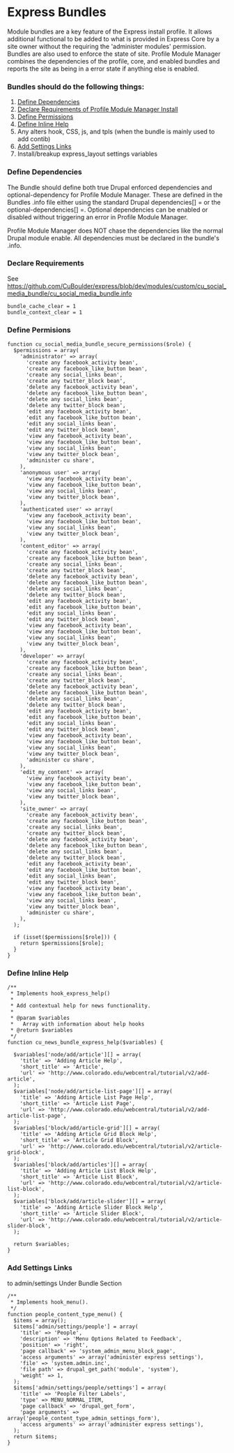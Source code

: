 # Express Bundles

Module bundles are a key feature of the Express install profile.  It allows additional functional to be added to what is provided in Express Core by a site owner without the requiring the 'administer modules' permission.  Bundles are also used to enforce the state of site.  Profile Module Manager combines the dependencies of the profile, core, and enabled bundles and reports the site as being in a error state if anything else is enabled.

### Bundles should do the following things:

1. [Define Dependencies](#define-dependencies)
2. [Declare Requirements of Profile Module Manager Install](#declare-reqirements)
3. [Define Permissions](#define-permissions)
4. [Define Inline Help](#define-inline-help)
5. Any alters hook, CSS, js, and tpls (when the bundle is mainly used to add contib)
6. [Add Settings Links](#add-setting-links)
7. Install/breakup express_layout settings variables

### Define Dependencies
The Bundle should define both true Drupal enforced dependencies and optional-dependency for Profile Module Manager. These are defined in the Bundles .info file either using the standard Drupal dependencies[] = or the optional-dependencies[] =.  Optional dependencies can be enabled or disabled without triggering an error in Profile Module Manager.

Profile Module Manager does NOT chase the dependencies like the normal Drupal module enable.  All dependencies must be declared in the bundle's .info.

### Declare Requirements
See https://github.com/CuBoulder/express/blob/dev/modules/custom/cu_social_media_bundle/cu_social_media_bundle.info

```
bundle_cache_clear = 1
bundle_context_clear = 1
```

### Define Permisions

```
function cu_social_media_bundle_secure_permissions($role) {
  $permissions = array(
    'administrator' => array(
      'create any facebook_activity bean',
      'create any facebook_like_button bean',
      'create any social_links bean',
      'create any twitter_block bean',
      'delete any facebook_activity bean',
      'delete any facebook_like_button bean',
      'delete any social_links bean',
      'delete any twitter_block bean',
      'edit any facebook_activity bean',
      'edit any facebook_like_button bean',
      'edit any social_links bean',
      'edit any twitter_block bean',
      'view any facebook_activity bean',
      'view any facebook_like_button bean',
      'view any social_links bean',
      'view any twitter_block bean',
      'administer cu share',
    ),
    'anonymous user' => array(
      'view any facebook_activity bean',
      'view any facebook_like_button bean',
      'view any social_links bean',
      'view any twitter_block bean',
    ),
    'authenticated user' => array(
      'view any facebook_activity bean',
      'view any facebook_like_button bean',
      'view any social_links bean',
      'view any twitter_block bean',
    ),
    'content_editor' => array(
      'create any facebook_activity bean',
      'create any facebook_like_button bean',
      'create any social_links bean',
      'create any twitter_block bean',
      'delete any facebook_activity bean',
      'delete any facebook_like_button bean',
      'delete any social_links bean',
      'delete any twitter_block bean',
      'edit any facebook_activity bean',
      'edit any facebook_like_button bean',
      'edit any social_links bean',
      'edit any twitter_block bean',
      'view any facebook_activity bean',
      'view any facebook_like_button bean',
      'view any social_links bean',
      'view any twitter_block bean',
    ),
    'developer' => array(
      'create any facebook_activity bean',
      'create any facebook_like_button bean',
      'create any social_links bean',
      'create any twitter_block bean',
      'delete any facebook_activity bean',
      'delete any facebook_like_button bean',
      'delete any social_links bean',
      'delete any twitter_block bean',
      'edit any facebook_activity bean',
      'edit any facebook_like_button bean',
      'edit any social_links bean',
      'edit any twitter_block bean',
      'view any facebook_activity bean',
      'view any facebook_like_button bean',
      'view any social_links bean',
      'view any twitter_block bean',
      'administer cu share',
    ),
    'edit_my_content' => array(
      'view any facebook_activity bean',
      'view any facebook_like_button bean',
      'view any social_links bean',
      'view any twitter_block bean',
    ),
    'site_owner' => array(
      'create any facebook_activity bean',
      'create any facebook_like_button bean',
      'create any social_links bean',
      'create any twitter_block bean',
      'delete any facebook_activity bean',
      'delete any facebook_like_button bean',
      'delete any social_links bean',
      'delete any twitter_block bean',
      'edit any facebook_activity bean',
      'edit any facebook_like_button bean',
      'edit any social_links bean',
      'edit any twitter_block bean',
      'view any facebook_activity bean',
      'view any facebook_like_button bean',
      'view any social_links bean',
      'view any twitter_block bean',
      'administer cu share',
    ),
  );

  if (isset($permissions[$role])) {
    return $permissions[$role];
  }
}
```

### Define Inline Help
```
/**
 * Implements hook_express_help()
 *
 * Add contextual help for news functionality.
 *
 * @param $variables
 *   Array with information about help hooks
 * @return $variables
 */
function cu_news_bundle_express_help($variables) {

  $variables['node/add/article'][] = array(
    'title' => 'Adding Article Help',
    'short_title' => 'Article',
    'url' => 'http://www.colorado.edu/webcentral/tutorial/v2/add-article',
  );
  $variables['node/add/article-list-page'][] = array(
    'title' => 'Adding Article List Page Help',
    'short_title' => 'Article List Page',
    'url' => 'http://www.colorado.edu/webcentral/tutorial/v2/add-article-list-page',
  );
  $variables['block/add/article-grid'][] = array(
    'title' => 'Adding Article Grid Block Help',
    'short_title' => 'Article Grid Block',
    'url' => 'http://www.colorado.edu/webcentral/tutorial/v2/article-grid-block',
  );
  $variables['block/add/articles'][] = array(
    'title' => 'Adding Article List Block Help',
    'short_title' => 'Article List Block',
    'url' => 'http://www.colorado.edu/webcentral/tutorial/v2/article-list-block',
  );
  $variables['block/add/article-slider'][] = array(
    'title' => 'Adding Article Slider Block Help',
    'short_title' => 'Article Slider Block',
    'url' => 'http://www.colorado.edu/webcentral/tutorial/v2/article-slider-block',
  );

  return $variables;
}
```

### Add Settings Links 
to admin/settings Under Bundle Section
```
/**
 * Implements hook_menu().
 */
function people_content_type_menu() {
  $items = array();
  $items['admin/settings/people'] = array(
    'title' => 'People',
    'description' => 'Menu Options Related to Feedback',
    'position' => 'right',
    'page callback' => 'system_admin_menu_block_page',
    'access arguments' => array('administer express settings'),
    'file' => 'system.admin.inc',
    'file path' => drupal_get_path('module', 'system'),
    'weight' => 1,
  );
  $items['admin/settings/people/settings'] = array(
	'title' => 'People Filter Labels',
	'type' => MENU_NORMAL_ITEM,
	'page callback' => 'drupal_get_form',
	'page arguments' => array('people_content_type_admin_settings_form'),
	'access arguments' => array('administer express settings'),
  );
  return $items;
}
```
